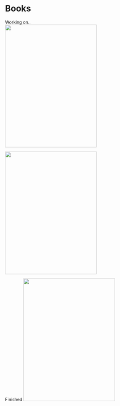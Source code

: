 # Books

Working on..
<br/>
[<img src="https://images.squarespace-cdn.com/content/v1/5ff2adbe3fe4fe33db902812/1611294680091-25SIDM9AHA8ECIFFST23/Screen+Shot+2021-01-21+at+11.02.06+AM.png" width="300" height="400">](https://github.com/KelianF/Books/tree/master/ISLR)

[<img src="https://www.dbooks.org/img/books/1617295981.jpg" width="300" height="400">](https://github.com/KelianF/Books/tree/master/ClassicComputerScienceProblems)

Finished
[<img src="https://images-na.ssl-images-amazon.com/images/I/51Ck7Mc4FWL._SY291_BO1,204,203,200_QL40_FMwebp_.jpg" width="300" height="400">](https://github.com/KelianF/Books/tree/master/Simulations/ComputerSimulation_AFoundationalApproach)

